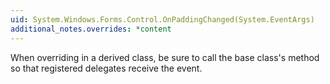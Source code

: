 ```yaml
---
uid: System.Windows.Forms.Control.OnPaddingChanged(System.EventArgs)
additional_notes.overrides: *content
---
```


<p>When overriding <xref href="System.Windows.Forms.Control.OnPaddingChanged(System.EventArgs)"></xref> in a derived class, be sure to call the base class's <xref href="System.Windows.Forms.Control.OnPaddingChanged(System.EventArgs)"></xref> method so that registered delegates receive the event.</p>


